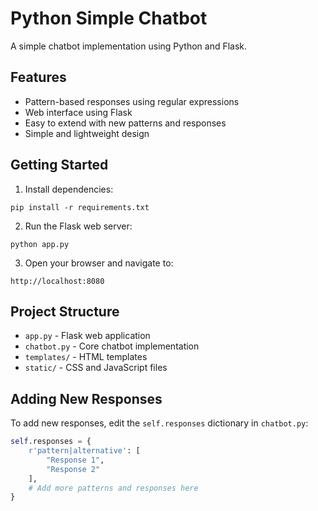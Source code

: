 # Python Simple Chatbot

A simple chatbot implementation using Python and Flask.

## Features

- Pattern-based responses using regular expressions
- Web interface using Flask
- Easy to extend with new patterns and responses
- Simple and lightweight design

## Getting Started

1. Install dependencies:
```
pip install -r requirements.txt
```

2. Run the Flask web server:
```
python app.py
```

3. Open your browser and navigate to:
```
http://localhost:8080
```

## Project Structure

- `app.py` - Flask web application
- `chatbot.py` - Core chatbot implementation
- `templates/` - HTML templates
- `static/` - CSS and JavaScript files

## Adding New Responses

To add new responses, edit the `self.responses` dictionary in `chatbot.py`:

```python
self.responses = {
    r'pattern|alternative': [
        "Response 1",
        "Response 2"
    ],
    # Add more patterns and responses here
}
``` 